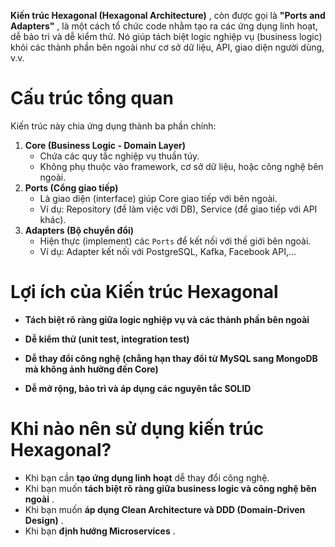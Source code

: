 
**Kiến trúc Hexagonal (Hexagonal Architecture)** , còn được gọi là  **"Ports and Adapters"** , là một cách tổ chức code nhằm tạo ra các ứng dụng linh hoạt, dễ bảo trì và dễ kiểm thử. Nó giúp tách biệt logic nghiệp vụ (business logic) khỏi các thành phần bên ngoài như cơ sở dữ liệu, API, giao diện người dùng, v.v.


# **Cấu trúc tổng quan**

Kiến trúc này chia ứng dụng thành ba phần chính:

1. **Core (Business Logic - Domain Layer)**
   * Chứa các quy tắc nghiệp vụ thuần túy.
   * Không phụ thuộc vào framework, cơ sở dữ liệu, hoặc công nghệ bên ngoài.
2. **Ports (Cổng giao tiếp)**
   * Là giao diện (interface) giúp Core giao tiếp với bên ngoài.
   * Ví dụ: Repository (để làm việc với DB), Service (để giao tiếp với API khác).
3. **Adapters (Bộ chuyển đổi)**
   * Hiện thực (implement) các `Ports` để kết nối với thế giới bên ngoài.
   * Ví dụ: Adapter kết nối với PostgreSQL, Kafka, Facebook API,...


# **Lợi ích của Kiến trúc Hexagonal**

* **Tách biệt rõ ràng giữa logic nghiệp vụ và các thành phần bên ngoài**
* **Dễ kiểm thử (unit test, integration test)**

* **Dễ thay đổi công nghệ (chẳng hạn thay đổi từ MySQL sang MongoDB mà không ảnh hưởng đến Core)**
* **Dễ mở rộng, bảo trì và áp dụng các nguyên tắc SOLID**


# **Khi nào nên sử dụng kiến trúc Hexagonal?**

* Khi bạn cần **tạo ứng dụng linh hoạt** dễ thay đổi công nghệ.
* Khi bạn muốn  **tách biệt rõ ràng giữa business logic và công nghệ bên ngoài** .
* Khi bạn muốn  **áp dụng Clean Architecture và DDD (Domain-Driven Design)** .
* Khi bạn  **định hướng Microservices** .
